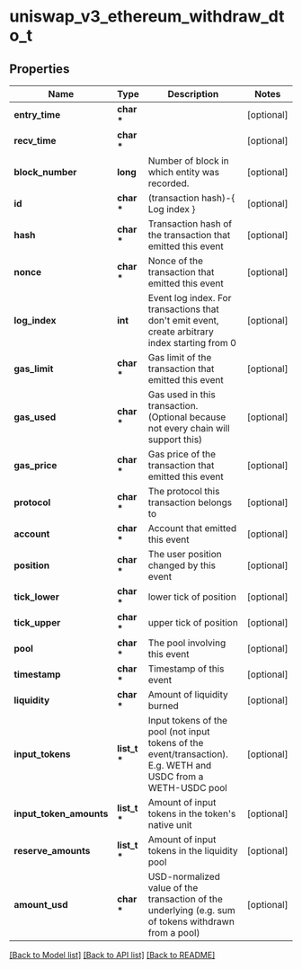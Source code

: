 # uniswap_v3_ethereum_withdraw_dto_t

## Properties
Name | Type | Description | Notes
------------ | ------------- | ------------- | -------------
**entry_time** | **char \*** |  | [optional] 
**recv_time** | **char \*** |  | [optional] 
**block_number** | **long** | Number of block in which entity was recorded. | [optional] 
**id** | **char \*** | (transaction hash)-{ Log index } | [optional] 
**hash** | **char \*** | Transaction hash of the transaction that emitted this event | [optional] 
**nonce** | **char \*** | Nonce of the transaction that emitted this event | [optional] 
**log_index** | **int** | Event log index. For transactions that don&#39;t emit event, create arbitrary index starting from 0 | [optional] 
**gas_limit** | **char \*** | Gas limit of the transaction that emitted this event | [optional] 
**gas_used** | **char \*** | Gas used in this transaction. (Optional because not every chain will support this) | [optional] 
**gas_price** | **char \*** | Gas price of the transaction that emitted this event | [optional] 
**protocol** | **char \*** | The protocol this transaction belongs to | [optional] 
**account** | **char \*** | Account that emitted this event | [optional] 
**position** | **char \*** | The user position changed by this event | [optional] 
**tick_lower** | **char \*** | lower tick of position | [optional] 
**tick_upper** | **char \*** | upper tick of position | [optional] 
**pool** | **char \*** | The pool involving this event | [optional] 
**timestamp** | **char \*** | Timestamp of this event | [optional] 
**liquidity** | **char \*** | Amount of liquidity burned | [optional] 
**input_tokens** | **list_t \*** | Input tokens of the pool (not input tokens of the event/transaction). E.g. WETH and USDC from a WETH-USDC pool | [optional] 
**input_token_amounts** | **list_t \*** | Amount of input tokens in the token&#39;s native unit | [optional] 
**reserve_amounts** | **list_t \*** | Amount of input tokens in the liquidity pool | [optional] 
**amount_usd** | **char \*** | USD-normalized value of the transaction of the underlying (e.g. sum of tokens withdrawn from a pool) | [optional] 

[[Back to Model list]](../README.md#documentation-for-models) [[Back to API list]](../README.md#documentation-for-api-endpoints) [[Back to README]](../README.md)


